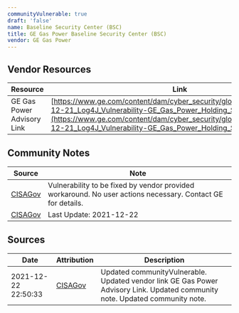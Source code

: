 ```yaml
---
communityVulnerable: true
draft: 'false'
name: Baseline Security Center (BSC)
title: GE Gas Power Baseline Security Center (BSC)
vendor: GE Gas Power
---
```


## Vendor Resources
| Resource | Link |
| --- | --- |
| GE Gas Power Advisory Link | [https://www.ge.com/content/dam/cyber_security/global/en_US/pdfs/2021-12-21_Log4J_Vulnerability-GE_Gas_Power_Holding_Statement.pdf](https://www.ge.com/content/dam/cyber_security/global/en_US/pdfs/2021-12-21_Log4J_Vulnerability-GE_Gas_Power_Holding_Statement.pdf) |


## Community Notes
| Source | Note |
| --- | --- |
| [CISAGov](https://raw.githubusercontent.com/cisagov/log4j-affected-db/develop/README.md) | Vulnerability to be fixed by vendor provided workaround. No user actions necessary. Contact GE for details. |
| [CISAGov](https://raw.githubusercontent.com/cisagov/log4j-affected-db/develop/README.md) | Last Update: 2021-12-22 |

## Sources
| Date | Attribution | Description |
| --- | --- | --- |
| 2021-12-22 22:50:33 | [CISAGov](https://raw.githubusercontent.com/cisagov/log4j-affected-db/develop/README.md) | Updated communityVulnerable. Updated vendor link GE Gas Power Advisory Link. Updated community note. Updated community note.  |
